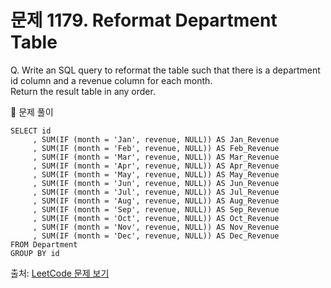 # 문제 1179. Reformat Department Table

Q. Write an SQL query to reformat the table such that there is a department id column and a revenue column for each month. <br>
Return the result table in any order.

🔑 문제 풀이
```mysql
SELECT id
     , SUM(IF (month = 'Jan', revenue, NULL)) AS Jan_Revenue 
     , SUM(IF (month = 'Feb', revenue, NULL)) AS Feb_Revenue 
     , SUM(IF (month = 'Mar', revenue, NULL)) AS Mar_Revenue 
     , SUM(IF (month = 'Apr', revenue, NULL)) AS Apr_Revenue 
     , SUM(IF (month = 'May', revenue, NULL)) AS May_Revenue 
     , SUM(IF (month = 'Jun', revenue, NULL)) AS Jun_Revenue 
     , SUM(IF (month = 'Jul', revenue, NULL)) AS Jul_Revenue 
     , SUM(IF (month = 'Aug', revenue, NULL)) AS Aug_Revenue 
     , SUM(IF (month = 'Sep', revenue, NULL)) AS Sep_Revenue 
     , SUM(IF (month = 'Oct', revenue, NULL)) AS Oct_Revenue 
     , SUM(IF (month = 'Nov', revenue, NULL)) AS Nov_Revenue 
     , SUM(IF (month = 'Dec', revenue, NULL)) AS Dec_Revenue 
FROM Department 
GROUP BY id
```

출처: [LeetCode 문제 보기](https://leetcode.com/problems/reformat-department-table/description/)
